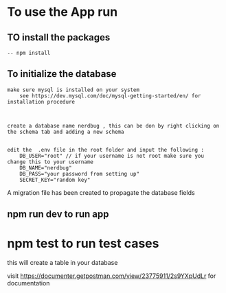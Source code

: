 # To use the App run

## TO install the packages

    -- npm install

## To initialize the database

    make sure mysql is installed on your system
        see https://dev.mysql.com/doc/mysql-getting-started/en/ for installation procedure



    create a database name nerdbug , this can be don by right clicking on the schema tab and adding a new schema


    edit the  .env file in the root folder and input the following :
        DB_USER="root" // if your username is not root make sure you change this to your username
        DB_NAME="nerdbug"
        DB_PASS="your password from setting up"
        SECRET_KEY="random key"


A migration file has been created to propagate the database fields

## npm run dev to run app

# npm test to run test cases

this will create a table in your database

visit https://documenter.getpostman.com/view/23775911/2s9YXpUdLr for documentation
